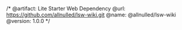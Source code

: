 /*
  @artifact:  Lite Starter Web Dependency
  @url:       https://github.com/allnulled/lsw-wiki.git
  @name:      @allnulled/lsw-wiki
  @version:   1.0.0
*/